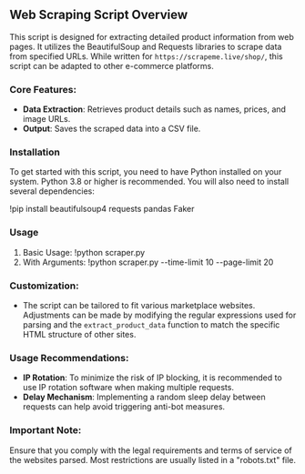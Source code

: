 ## Web Scraping Script Overview

This script is designed for extracting detailed product information from web pages. It utilizes the BeautifulSoup and Requests libraries to scrape data from specified URLs. While written for `https://scrapeme.live/shop/`, this script can be adapted to other e-commerce platforms.

### Core Features:
- **Data Extraction**: Retrieves product details such as names, prices, and image URLs.
- **Output**: Saves the scraped data into a CSV file.

### Installation
To get started with this script, you need to have Python installed on your system. Python 3.8 or higher is recommended. You will also need to install several dependencies:

!pip install beautifulsoup4 requests pandas Faker

### Usage
1. Basic Usage:
!python scraper.py
2. With Arguments:
!python scraper.py --time-limit 10 --page-limit 20

### Customization:
- The script can be tailored to fit various marketplace websites. Adjustments can be made by modifying the regular expressions used for parsing and the `extract_product_data` function to match the specific HTML structure of other sites.

### Usage Recommendations:
- **IP Rotation**: To minimize the risk of IP blocking, it is recommended to use IP rotation software when making multiple requests.
- **Delay Mechanism**: Implementing a random sleep delay between requests can help avoid triggering anti-bot measures.

### Important Note:
Ensure that you comply with the legal requirements and terms of service of the websites parsed. Most restrictions are usually listed in a "robots.txt" file.
